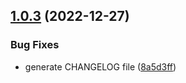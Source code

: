 ## [1.0.3](https://github.com/MarcMogdanz/LemonMarkets/compare/v1.0.2...v1.0.3) (2022-12-27)


### Bug Fixes

* generate CHANGELOG file ([8a5d3ff](https://github.com/MarcMogdanz/LemonMarkets/commit/8a5d3ff3527eef202f5e00bbe0bd6aba9093499b))
